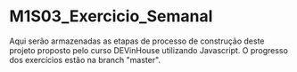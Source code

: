 # M1S03_Exercicio_Semanal
Aqui serão armazenadas as etapas de processo de construção deste projeto proposto pelo curso DEVinHouse utilizando Javascript.
O progresso dos exercícios estão na branch "master".


